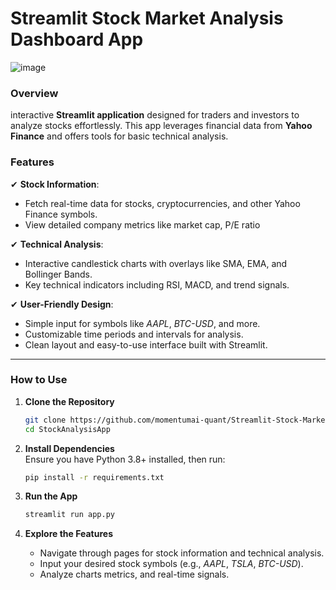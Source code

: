 # Streamlit Stock Market Analysis Dashboard App
 ![image](https://github.com/user-attachments/assets/4e4dd4fa-e692-4134-82f8-40dcc5079007)


### Overview  
interactive **Streamlit application** designed for traders and investors to analyze stocks effortlessly. This app leverages financial data from **Yahoo Finance** and offers tools for basic technical analysis.


### Features  
✔ **Stock Information**:  
   - Fetch real-time data for stocks, cryptocurrencies, and other Yahoo Finance symbols.  
   - View detailed company metrics like market cap, P/E ratio 

✔ **Technical Analysis**:  
   - Interactive candlestick charts with overlays like SMA, EMA, and Bollinger Bands.  
   - Key technical indicators including RSI, MACD, and trend signals.   

✔ **User-Friendly Design**:  
   - Simple input for symbols like *AAPL*, *BTC-USD*, and more.  
   - Customizable time periods and intervals for analysis.  
   - Clean layout and easy-to-use interface built with Streamlit.  

---

### How to Use  

1. **Clone the Repository**  
   ```bash  
   git clone https://github.com/momentumai-quant/Streamlit-Stock-Market-Analysis-Dashboard-App.git  
   cd StockAnalysisApp  
   ```  

2. **Install Dependencies**  
   Ensure you have Python 3.8+ installed, then run:  
   ```bash  
   pip install -r requirements.txt  
   ```  

3. **Run the App**  
   ```bash  
   streamlit run app.py  
   ```  

4. **Explore the Features**  
   - Navigate through pages for stock information and technical analysis.  
   - Input your desired stock symbols (e.g., *AAPL*, *TSLA*, *BTC-USD*).  
   - Analyze charts  metrics, and real-time signals.  
 
 
